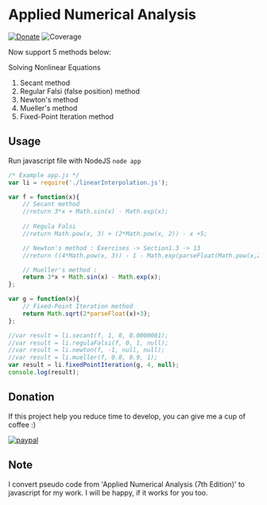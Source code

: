 # Applied Numerical Analysis
[![Donate](https://img.shields.io/badge/Donate-PayPal-green.svg)](https://www.paypal.com/cgi-bin/webscr?cmd=_s-xclick&hosted_button_id=A8YE92K9QM7NA) ![Coverage](https://img.shields.io/badge/Coverage-10%-red.svg)

Now support 5 methods below:

Solving Nonlinear Equations

1. Secant method
2. Regular Falsi (false position) method
3. Newton's method
4. Mueller's method
5. Fixed-Point Iteration method

## Usage

Run javascript file with NodeJS `node app`

```javascript
/* Example app.js */ 
var li = require('./linearInterpolation.js');

var f = function(x){
	// Secant method
	//return 3*x + Math.sin(x) - Math.exp(x);
	
	// Regula Falsi
	//return Math.pow(x, 3) + (2*Math.pow(x, 2)) - x +5;

	// Newton's method : Exercises -> Section1.3 -> 13
	//return ((4*Math.pow(x, 3)) - 1 - Math.exp(parseFloat(Math.pow(x,2))/2));

	// Mueller's method : 
	return 3*x + Math.sin(x) - Math.exp(x);
};

var g = function(x){
	// Fixed-Point Iteration method
	return Math.sqrt(2*parseFloat(x)+3);
};

//var result = li.secant(f, 1, 0, 0.0000001);
//var result = li.regulaFalsi(f, 0, 1, null);
//var result = li.newton(f, -1, null, null);
//var result = li.mueller(f, 0.8, 0.9, 1);
var result = li.fixedPointIteration(g, 4, null);
console.log(result);
```

## Donation
If this project help you reduce time to develop, you can give me a cup of coffee :) 

[![paypal](https://www.paypalobjects.com/en_US/i/btn/btn_donateCC_LG.gif)](https://www.paypal.com/cgi-bin/webscr?cmd=_s-xclick&hosted_button_id=A8YE92K9QM7NA)

## Note

I convert pseudo code from 'Applied Numerical Analysis (7th Edition)' to javascript for my work. I will be happy, if it works for you too.
